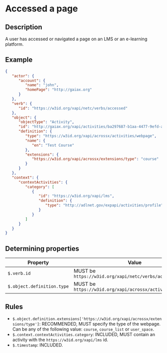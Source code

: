 # Accessed a page

## Description

A user has accessed or navigated a page on an LMS or an e-learning platform.

## Example

```json
{
   "actor": {
      "account": {
         "name": "john",
         "homePage": "http://gaiax.org"
      }
   },
   "verb": {
      "id": "https://w3id.org/xapi/netc/verbs/accessed"
   },
   "object": {
      "objectType": "Activity",
      "id": "http://gaiax.org/xapi/activities/ba297687-b1aa-4477-9efd-a782c8fdb90a",
      "definition": {
         "type": "https://w3id.org/xapi/acrossx/activities/webpage",
         "name": {
            "en": "Test Course"
         },
         "extensions": {
            "https://w3id.org/xapi/acrossx/extensions/type": "course"
         }
      }
   },
   "context": {
      "contextActivities": {
         "category": [
            {
               "id": "https://w3id.org/xapi/lms",
               "definition": {
                  "type": "http://adlnet.gov/expapi/activities/profile"
               }
            }
         ]
      }
   }
}
```

## Determining properties

| Property | Value |
|---|---|
| `$.verb.id` | MUST be `https://w3id.org/xapi/netc/verbs/accessed` |
| `$.object.definition.type` | MUST be `https://w3id.org/xapi/acrossx/activities/webpage` |

## Rules

- `$.object.definition.extensions['https://w3id.org/xapi/acrossx/extensions/type']`: RECOMMENDED, MUST specify the type of the webpage. Can be any of the following value: `course`, `course_list` or `user_space`.
- `$.context.contextActivities.category`: INCLUDED, MUST contain an activity with the `https://w3id.org/xapi/lms` id.
- `$.timestamp`: INCLUDED.
